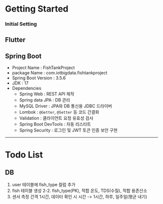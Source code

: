 # Getting Started

### Initial Setting
Flutter
---
## Spring Boot
- Project Name : FishTankProject
- package Name : com.iotbigdata.fishtankproject
- Spring Boot Version : 3.5.6
- JDK : 17
- Dependencies
  - Spring Web : REST API 제작
  - Spring data JPA : DB 관리
  - MySQL Driver : JPA와 DB 통신용 JDBC 드라이버
  - Lombok : `@Getter`, `@Setter` 등 코드 간결화
  - Validation : 클라이언트 요청 유효성 검사
  - Spring Boot DevTools : 자동 리스타트
  - Spring Security : 로그인 및 JWT 토큰 인증 보안 구현
 
---

# Todo List

## DB
1. user 테이블에 fish_type 컬럼 추가
2. fish 테이블 생성
2-2. fish_type(PK), 적합 온도, TDS(수질), 적합 용존산소
3. 센서 측정 간격 1시간, 데이터 확인 시 시간 -> 1시간, 하루, 일주일(평균 내기)
